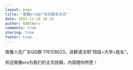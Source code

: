 ```yaml
---
layout: page
title: "南雅ers在广东的联系方式"
date: 2015-11-16 10:10
author: NANYAers
comments: true
sharing: true
footer: true
---
```


南雅人在广东QQ群 176128023，进群请注明“班级+大学+姓名”。

欢迎南雅ers为我们的主页投稿，内容随你所愿！